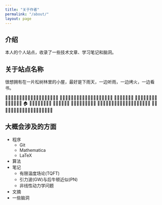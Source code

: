 ```yaml
---
title: "关于作者"
permalink: "/about/"
layout: page
---
```


## 介绍

本人的个人站点，收录了一些技术文章、学习笔记和脑洞。

## 关于站点名称

很想拥有在一片松树林里的小屋，最好是下雨天，一边听雨，一边烤火，一边看书。

🌲🌲🌲🌲🌲🌲🌲🌲🌲🌲🌲🌲🌲🌲🌲🌲🌲🌲🌲
🌲🌲🌲🌲🌲🌲🌲🌲🌲🌲🌲🌲🌲🌲🌲🌲🌲🌲🌲
🌲🌲🌲🌲🌲🌲🌲        🌲🌲🌲🌲🌲🌲🌲🌲
🌲🌲🌲🌲🌲🌲    🏠    🌲🌲🌲🌲🌲🌲🌲🌲
🌲🌲🌲🌲🌲🌲        🌲🌲🌲🌲🌲🌲🌲🌲🌲
🌲🌲🌲🌲🌲🌲🌲🌲🌲🌲🌲🌲🌲🌲🌲🌲🌲🌲🌲
🌲🌲🌲🌲🌲🌲🌲🌲🌲🌲🌲🌲🌲🌲🌲🌲🌲🌲🌲

## 大概会涉及的方面

- 程序
     - Git
     - Mathematica
     - LaTeX
- 算法
- 笔记
     - 有限温度场论(TQFT)
     - 引力波(GW)与后牛顿近似(PN) 
     - 非线性动力学问题
- 文摘
- 一些脑洞 
   
